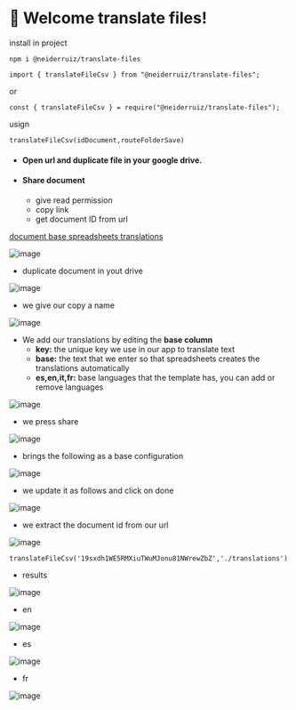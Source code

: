 # 🚀 Welcome translate files!

install in project

```
npm i @neiderruiz/translate-files
```
```
import { translateFileCsv } from "@neiderruiz/translate-files";
```

or 

```
const { translateFileCsv } = require("@neiderruiz/translate-files");
```

usign
```
translateFileCsv(idDocument,routeFolderSave)
```

- #### Open url and duplicate file  in your google drive.

- #### Share document
    - give read permission
    - copy link
    - get document ID from url

[document base spreadsheets translations](https://docs.google.com/spreadsheets/d/1Xz_no_pM1hFRYJg_k_-gVqIvdwBycBVF/edit)

![image](https://user-images.githubusercontent.com/57574910/190467883-9f017028-a02f-4e78-b5a9-d279e277c4dd.png)

- duplicate document in yout drive

![image](https://user-images.githubusercontent.com/57574910/190468094-03938268-16ca-44eb-97ee-91dd69e52ae8.png)


- we give our copy a name


![image](https://user-images.githubusercontent.com/57574910/190468304-ce8b847e-29f1-4e1e-9568-3765bed327db.png)


- We add our translations by editing the **base column**
    - **key:** the unique key we use in our app to translate text
    - **base:** the text that we enter so that spreadsheets creates the translations automatically
    - **es,en,it,fr:** base languages ​​that the template has, you can add or remove languages
    

![image](https://user-images.githubusercontent.com/57574910/190469051-5d389298-25ab-440c-a54e-285b90ef05a6.png)


- we press share

![image](https://user-images.githubusercontent.com/57574910/190469921-27afec29-803c-4c05-aea4-00f5d0fcd039.png)

- brings the following as a base configuration

![image](https://user-images.githubusercontent.com/57574910/190470384-da01ca56-6eef-463d-97ea-c19e6f9eafbc.png)

- we update it as follows and click on done

![image](https://user-images.githubusercontent.com/57574910/190470736-6911f0a4-f1df-4ecb-963c-9fd39b919dc3.png)


- we extract the document id from our url

![image](https://user-images.githubusercontent.com/57574910/190471046-cbc02298-ca21-4291-acc2-3fc5398919e0.png)


```
translateFileCsv('19sxdh1WE5RMXiuTWuMJonu81NWrewZbZ','./translations')
```

- results

![image](https://user-images.githubusercontent.com/57574910/190472890-5a6d1d64-7cd7-4480-9ece-23a4906b008e.png)

- en

![image](https://user-images.githubusercontent.com/57574910/190473010-0448614f-f168-424c-b114-b037777a3682.png)

- es

![image](https://user-images.githubusercontent.com/57574910/190473049-f82a1aa0-10fc-4eda-b855-13df42d73267.png)

- fr

![image](https://user-images.githubusercontent.com/57574910/190473106-eb9dcceb-95b3-4420-81f9-69a8e982ddd8.png)



